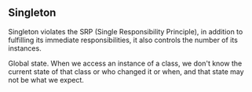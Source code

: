 ## Singleton

Singleton violates the SRP (Single Responsibility Principle), in addition to fulfilling its immediate responsibilities, it also controls the number of its instances.

Global state. When we access an instance of a class, we don't know the current state of that class or who changed it or when, and that state may not be what we expect.
